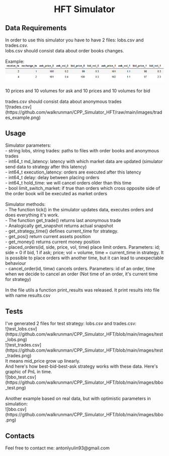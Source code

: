 <h1 align="center">HFT Simulator</a>
<h2 align="left">Data Requirements</h2>
In order to use this simulator you have to have 2 files: lobs.csv and trades.csv. <br>
lobs.csv should consist data about order books changes. <br>
<br>
Example: <br>
<img src="https://github.com/walkrunman/CPP_Simulator_HFT/blob/main/images/order_book_example.png?raw=true" alt="lobs.csv">
<br>
<br>
10 prices and 10 volumes for ask and 10 prices and 10 volumes for bid <br>
<br>
trades.csv should consist data about anonymous trades 
<br>
![trades.csv]
(https://github.com/walkrunman/CPP_Simulator_HFT/raw/main/images/trades_example.png) 
<br>
<h2 align="left">Usage</h2>
Simulator parameters: <br>
- string lobs, string trades:   paths to files with order books and anonymous trades <br>
- int64_t md_latency:           latency with which market data are updated (simulator send data to strategy after this latency) <br>
- int64_t execution_latency:    orders are executed after this latency <br>
- int64_t delay:                delay between placing orders<br>
- int64_t hold_time:            we will cancel orders older than this time<br>
- bool limit_switch_market:     if true than orders which cross opposite side of the order book will be executed as market orders<br>
<br>
Simulator methods:
<br>
- The function tick() in the simulator updates data, executes orders and does everything it's work.<br>
- The function get_trade() returns last anonymous trade<br>
- Analogically get_snapshot returns actual snapshot<br>
- get_strategy_time() defines current_time for strategy.<br>
- get_pos() return current assets position <br>
- get_money() returns current money position <br>
- placed_orders(id, side, price, vol, time) place limit orders. Parameters: id; side = 0 if bid, 1 if ask; price; vol = volume, time = current_time in strategy. It is possible to place orders with another time, but it can lead to unexpectable behaviour <br>
- cancel_order(id, timw) cancels orders. Parameters: id of an order, time when we decide to cancel an order (Not time of an order, it's current time for strategy) <br>
<br>
In the file utils a function print_results was released. It print results into file with name results.csv <br>

<h2 align="left">Tests</h2>
I've generated 2 files for test strategy: lobs.csv and trades.csv: <br>
![test_lobs.csv]
(https://github.com/walkrunman/CPP_Simulator_HFT/blob/main/images/test_lobs.png)
<br>
![test_trades.csv]
(https://github.com/walkrunman/CPP_Simulator_HFT/blob/main/images/test_trades.png)
<br>
It means mid_price grow up linearly. <br>
And here's how best-bid-best-ask strategy works with these data. Here's graphic of PnL in time. <br>
![bbo_test.csv]
(https://github.com/walkrunman/CPP_Simulator_HFT/blob/main/images/bbo_test.png) <br>
<br>
Another example based on real data, but with optimistic parameters in simulation: <br>
![bbo.csv]
(https://github.com/walkrunman/CPP_Simulator_HFT/blob/main/images/bbo.png) <br>

<h2 align="left">Contacts</h2>
Feel free to contact me: antonlyulin93@gmail.com
